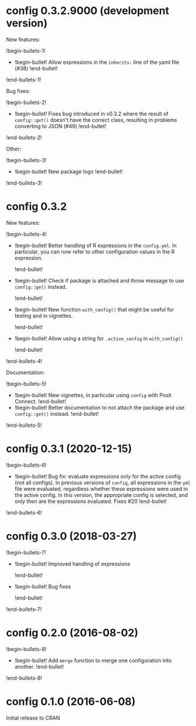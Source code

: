 # config 0.3.2.9000 (development version)

New features:

!begin-bullets-1!

-   !begin-bullet!
    Allow expressions in the `inherits:` line of the yaml file (#38)
    !end-bullet!

!end-bullets-1!

Bug fixes:

!begin-bullets-2!

-   !begin-bullet!
    Fixes bug introduced in v0.3.2 where the result of `config::get()`
    doesn't have the correct class, resulting in problems converting to
    JSON (#49)
    !end-bullet!

!end-bullets-2!

Other:

!begin-bullets-3!

-   !begin-bullet!
    New package logo
    !end-bullet!

!end-bullets-3!

# config 0.3.2

New features:

!begin-bullets-4!

-   !begin-bullet!
    Better handling of R expressions in the `config.yml`. In particular,
    you can now refer to other configuration values in the R expression.

    !end-bullet!
-   !begin-bullet!
    Check if package is attached and throw message to use `config::ge()`
    instead.

    !end-bullet!
-   !begin-bullet!
    New function `with_config()` that might be useful for testing and in
    vignettes.

    !end-bullet!
-   !begin-bullet!
    Allow using a string for `.active_config` in `with_config()`

    !end-bullet!

!end-bullets-4!

Documentation:

!begin-bullets-5!

-   !begin-bullet!
    New vignettes, in particular using `config` with Posit Connect.
    !end-bullet!
-   !begin-bullet!
    Better documentation to not attach the package and use
    `config::get()` instead.
    !end-bullet!

!end-bullets-5!

# config 0.3.1 (2020-12-15)

!begin-bullets-6!

-   !begin-bullet!
    Bug fix: evaluate expressions only for the active config (not all
    configs). In previous versions of `config`, all expressions in the
    `yml` file were evaluated, regardless whether these expressions were
    used in the active config. In this version, the appropriate config
    is selected, and only then are the expressions evaluated. Fixes #20
    !end-bullet!

!end-bullets-6!

# config 0.3.0 (2018-03-27)

!begin-bullets-7!

-   !begin-bullet!
    Improved handling of expressions

    !end-bullet!
-   !begin-bullet!
    Bug fixes

    !end-bullet!

!end-bullets-7!

# config 0.2.0 (2016-08-02)

!begin-bullets-8!

-   !begin-bullet!
    Add `merge` function to merge one configuration into another.
    !end-bullet!

!end-bullets-8!

# config 0.1.0 (2016-06-08)

Initial release to CRAN

